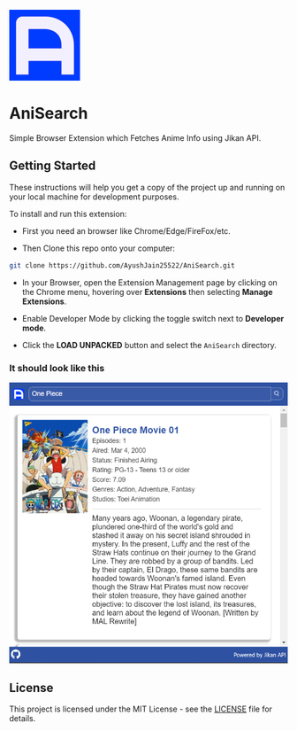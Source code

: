 ![AniSearch Logo](assets/images/icons/icon-128.png)
# AniSearch

Simple Browser Extension which Fetches Anime Info using Jikan API.

## Getting Started

These instructions will help you get a copy of the project up and running on your local machine for development purposes.

To install and run this extension: 
- First you need an browser like Chrome/Edge/FireFox/etc.

- Then Clone this repo onto your computer:

```bash
git clone https://github.com/AyushJain25522/AniSearch.git
```

- In your Browser, open the Extension Management page by clicking on the Chrome menu, hovering over **Extensions** then selecting **Manage Extensions**.

- Enable Developer Mode by clicking the toggle switch next to **Developer mode**.

- Click the **LOAD UNPACKED** button and select the `AniSearch` directory.

### It should look like this
![Screenshot](screenshots/Screenshot-3.png)

## License

This project is licensed under the MIT License - see the [LICENSE](LICENSE) file for details.
